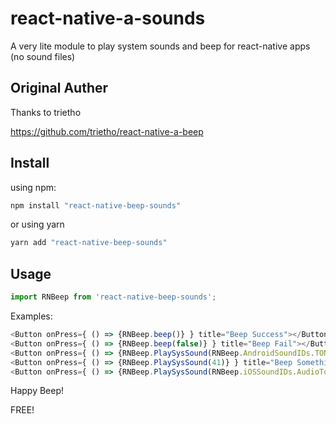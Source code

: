 # react-native-a-sounds
A very lite module to play system sounds and beep for react-native apps (no sound files)

## Original Auther
Thanks to trietho

https://github.com/trietho/react-native-a-beep

## Install
using npm:
```js
npm install "react-native-beep-sounds"
```
or using yarn
```js
yarn add "react-native-beep-sounds"
```
## Usage

```js
import RNBeep from 'react-native-beep-sounds';
```
Examples:
```js
<Button onPress={ () => {RNBeep.beep()} } title="Beep Success"></Button>
<Button onPress={ () => {RNBeep.beep(false)} } title="Beep Fail"></Button>
<Button onPress={ () => {RNBeep.PlaySysSound(RNBeep.AndroidSoundIDs.TONE_CDMA_ABBR_ALERT)} } title="Beep Android Custom"></Button>
<Button onPress={ () => {RNBeep.PlaySysSound(41)} } title="Beep Something"></Button>
<Button onPress={ () => {RNBeep.PlaySysSound(RNBeep.iOSSoundIDs.AudioToneBusy)} } title="Beep iOS Custom"></Button>
```

Happy Beep!

FREE!